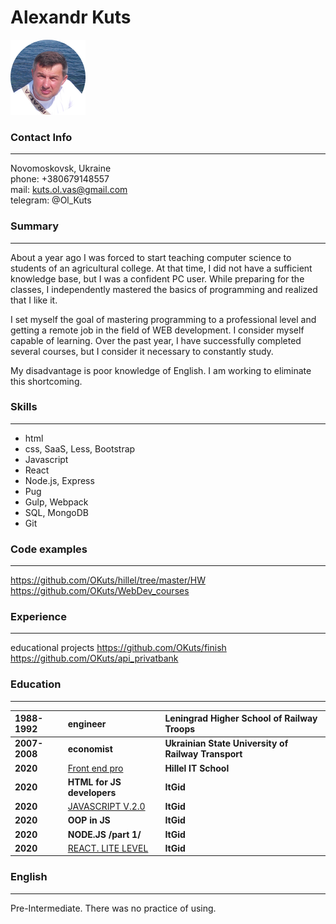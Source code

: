 # Alexandr Kuts 

![](https://github.com/OKuts/OKuts.github.io/raw/master/120_120.png)

### Contact Info
----
Novomoskovsk, Ukraine   
phone: +380679148557   
mail: kuts.ol.vas@gmail.com   
telegram: @Ol_Kuts

### Summary
---
About a year ago I was forced to start teaching computer science to students of an agricultural college. At that time, I did not have a sufficient knowledge base, but I was a confident PC user. While preparing for the classes, I independently mastered the basics of programming and realized that I like it.

I set myself the goal of mastering programming to a professional level and getting a remote job in the field of WEB development. I consider myself capable of learning. Over the past year, I have successfully completed several courses, but I consider it necessary to constantly study.

My disadvantage is poor knowledge of English. I am working to eliminate this shortcoming.


###  Skills
---
- html
- css, SaaS, Less, Bootstrap
- Javascript
- React
- Node.js, Express
- Pug
- Gulp, Webpack
- SQL, MongoDB
- Git

###  Code examples
---
https://github.com/OKuts/hillel/tree/master/HW
https://github.com/OKuts/WebDev_courses

###  Experience
---
educational projects
https://github.com/OKuts/finish
https://github.com/OKuts/api_privatbank

###  Education
---

1988-1992 | engineer | Leningrad Higher School of Railway Troops
:---|:---|:---
**2007-2008** | **economist** | **Ukrainian State University of Railway Transport**
**2020** | [Front end pro](https://certificate.ithillel.ua/view/51707233/en) | **Hillel IT School**
**2020**| **HTML for JS developers** | **ItGid**
**2020**| [JAVASCRIPT V.2.0](https://itgid.info/img/certificate/01_v32dn62xqa.png) | **ItGid**
**2020** | **OOP in JS** | **ItGid**
**2020** | **NODE.JS /part 1/** | **ItGid**
**2020** | [REACT. LITE LEVEL](https://itgid.info/img/certificate/02_igr1148.png) | **ItGid**


###  English
---
Pre-Intermediate. There was no practice of using.